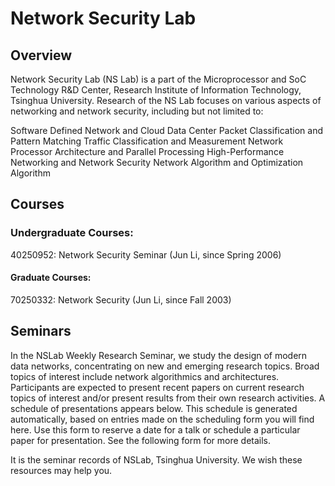 # Network Security Lab

## Overview
Network Security Lab (NS Lab) is a part of the Microprocessor and SoC Technology R&D Center, Research Institute of Information Technology, Tsinghua University. Research of the NS Lab focuses on various aspects of networking and network security, including but not limited to:

Software Defined Network and Cloud Data Center
Packet Classification and Pattern Matching
Traffic Classification and Measurement
Network Processor Architecture and Parallel Processing
High-Performance Networking and Network Security
Network Algorithm and Optimization Algorithm

## Courses
### Undergraduate Courses:

40250952: Network Security Seminar (Jun Li, since Spring 2006)
#### Graduate Courses:

70250332: Network Security (Jun Li, since Fall 2003)

## Seminars
In the NSLab Weekly Research Seminar, we study the design of modern data networks, concentrating on new and emerging research topics. Broad topics of interest include network algorithmics and architectures. Participants are expected to present recent papers on current research topics of interest and/or present results from their own research activities. A schedule of presentations appears below. This schedule is generated automatically, based on entries made on the scheduling form you will find here. Use this form to reserve a date for a talk or schedule a particular paper for presentation. See the following form for more details.

It is the seminar records of NSLab, Tsinghua University. We wish these resources may help you.
